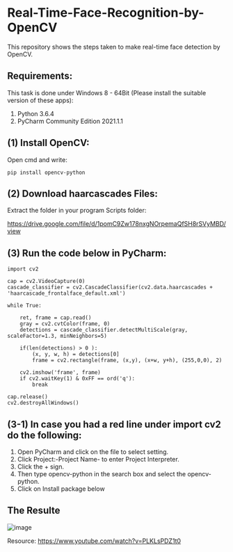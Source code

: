 # Real-Time-Face-Recognition-by-OpenCV
This repository shows the steps taken to make real-time face detection by OpenCV.

## Requirements:
This task is done under Windows 8 - 64Bit (Please install the suitable version of these apps):
1. Python 3.6.4
2. PyCharm Community Edition 2021.1.1

## (1) Install OpenCV:
Open cmd and write:
```
pip install opencv-python
```
## (2) Download haarcascades Files:
Extract the folder in your program Scripts folder:

https://drive.google.com/file/d/1pomC9Zw178nxgNOrpemaQfSH8rSVyMBD/view


## (3) Run the code below in PyCharm:
```
import cv2

cap = cv2.VideoCapture(0)
cascade_classifier = cv2.CascadeClassifier(cv2.data.haarcascades + 'haarcascade_frontalface_default.xml')

while True:

    ret, frame = cap.read()
    gray = cv2.cvtColor(frame, 0)
    detections = cascade_classifier.detectMultiScale(gray, scaleFactor=1.3, minNeighbors=5)

    if(len(detections) > 0 ):
        (x, y, w, h) = detections[0]
        frame = cv2.rectangle(frame, (x,y), (x+w, y+h), (255,0,0), 2)

    cv2.imshow('frame', frame)
    if cv2.waitKey(1) & 0xFF == ord('q'):
        break

cap.release()
cv2.destroyAllWindows()
```

## (3-1) In case you had a red line under **import cv2** do the following:
1. Open PyCharm and click on the file to select setting.
2. Click Project:-Project Name- to enter Project Interpreter.
3. Click the + sign.
4. Then type opencv-python in the search box and select the opencv-python.
5. Click on Install package below


## The Resulte 
![image](https://user-images.githubusercontent.com/85858256/128096998-2965c205-8486-4c14-8d48-19fca951429e.png)



Resource:
https://www.youtube.com/watch?v=PLKLsPDZ1t0
